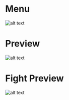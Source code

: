 # Menu

![alt text](https://i.imgur.com/eD3spyj.png)

# Preview

![alt text](https://i.imgur.com/APfTzba.png)

# Fight Preview

![alt text](https://i.imgur.com/j9Zx2xo.png)



